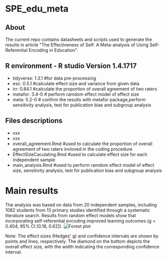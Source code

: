 # SPE_edu_meta
## About 
The current repo contains datasheets and scripts used to generate the results in article "The Effectiveness of Self: A Meta-analysis of Using Self-Referential Encoding in Education".
## R environment - R studio Version 1.4.1717
- tidyverse: 1.3.1  #for data pre-processing 
- esc: 0.5.1 #calculate effect size and variance from given data
- irr: 0.84.1 #calculate the proportion of overall agreement of two raters
- metafor: 3.4-0 # perform ramdom effect model of effect size
- meta: 5.2-0 # confirm the results with metafor package,perform sensitivity analysis, test for publication bias and subgroup analysis
## Files descriptions
- xxx
- xxx
- overall_agreement.Rmd #used to calculate the proportion of overall agreement of two raters invloved in the coding procedure
- EffectSizeCaculating.Rmd #used to calculate effect size for each independent sample
- main_analysis.Rmd #used to perform ramdom effect model of effect size, sensitivity analysis, test for publication bias and subgroup analysis
# Main results
The analysis was based on data from 20 independent samples, including 1082 students from 13 primary studies identified through a systematic literature search. Results from random effect models show that incorporating self-referential encoding improved learning outcomes (g = 0.404, 95% CI [0.18, 0.62]). 
![Forest plot](https://github.com/)

Note: The effect sizes (Hedges' g) and confidence intervals are shown by points and lines, respectively. The diamond on the bottom depicts the overall effect size, with the width indicating the corresponding confidence interval.
